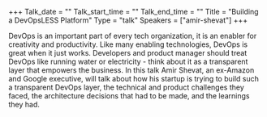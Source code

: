 +++
Talk_date = ""
Talk_start_time = ""
Talk_end_time = ""
Title = "Building a DevOpsLESS Platform"
Type = "talk"
Speakers = ["amir-shevat"]
+++

DevOps is an important part of every tech organization, it is an enabler for creativity and productivity. Like many enabling technologies, DevOps is great when it just works. Developers and product manager should treat DevOps like running water or electricity - think about it as a transparent layer that empowers the business. In this talk Amir Shevat, an ex-Amazon and Google executive, will talk about how his startup is trying to build such a transparent DevOps layer, the technical and product challenges they faced, the architecture decisions that had to be made, and the learnings they had.
